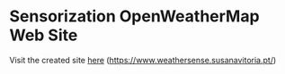# Sensorization OpenWeatherMap Web Site

Visit the created site [here](https://www.weathersense.susanavitoria.pt/) (https://www.weathersense.susanavitoria.pt/)
